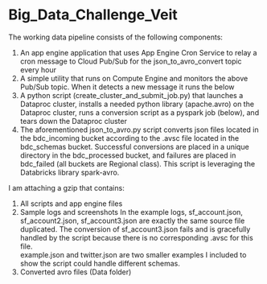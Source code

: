 # Big_Data_Challenge_Veit

The working data pipeline consists of the following components:
1) An app engine application that uses App Engine Cron Service to relay a cron message to Cloud Pub/Sub for the json_to_avro_convert topic every hour
2) A simple utility that runs on Compute Engine and monitors the above Pub/Sub topic.  When it detects a new message it runs the below
3) A python script (create_cluster_and_submit_job.py) that launches a Dataproc cluster, installs a needed python library (apache.avro) on the Dataproc cluster, runs a conversion script as a pyspark job (below), and tears down the Dataproc cluster
4) The aforementioned json_to_avro.py script converts json files located in the bdc_incoming bucket according to the .avsc file located in the bdc_schemas bucket.
    Successful conversions are placed in a unique directory in the bdc_processed bucket, and failures are placed in bdc_failed (all buckets are Regional class).
    This script is leveraging the Databricks library spark-avro.

I am attaching a gzip that contains:
1) All scripts and app engine files
2) Sample logs and screenshots
    In the example logs, sf_account.json, sf_account2.json, sf_account3.json are exactly the same source file duplicated. 
    The conversion of sf_account3.json fails and is gracefully handled by the script because there is no corresponding .avsc for this file.  
    example.json and twitter.json are two smaller examples I included to show the script could handle different schemas.
3) Converted avro files (Data folder)
